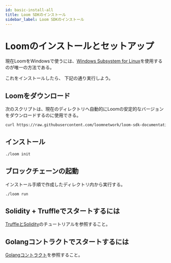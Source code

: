```yaml
---
id: basic-install-all
title: Loom SDKのインストール
sidebar_label: Loom SDKのインストール
---
```

# Loomのインストールとセットアップ

現在LoomをWindowsで使うには、[Windows Subsystem for Linux](https://docs.microsoft.com/en-us/windows/wsl/install-win10)を使用するのが唯一の方法である。

これをインストールしたら、 下記の通り実行しよう。

## Loomをダウンロード

次のスクリプトは、現在のディレクトリへ自動的にLoomの安定的なバージョンをダウンロードするのに使用できる。

```bash
curl https://raw.githubusercontent.com/loomnetwork/loom-sdk-documentation/master/scripts/get_loom.sh | sh
```

## インストール

```bash
./loom init
```

## ブロックチェーンの起動

インストール手順で作成したディレクトリ内から実行する。

```bash
./loom run
```

## Solidity + Truffleでスタートするには

[TruffleとSolidity](join-testnet.html)のチュートリアルを参照すること。

## Golangコントラクトでスタートするには

[Golangコントラクト](prereqs-all.html)を参照すること。